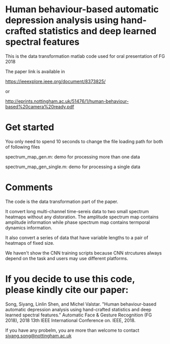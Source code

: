 # Human behaviour-based automatic depression analysis using hand-crafted statistics and deep learned spectral features

This is the data transformation matlab code used for oral presentation of FG 2018

The paper link is available in 

https://ieeexplore.ieee.org/document/8373825/ 

or 

http://eprints.nottingham.ac.uk/51476/1/human-behaviour-based%20camera%20ready.pdf

# Get started

You only need to spend 10 seconds to change the file loading path for both of following files

spectrum_map_gen.m:          demo for processing more than one data 

spectrum_map_gen_single.m:   demo for processing a single data 

# Comments

The code is the data transformation part of the paper.

It convert long multi-channel time-sereis data to two small spectrum heatmaps without any distoration. The amplitude spectrum map contains amplitude information while phase spectrum map contains termporal dynamics information.

It also convert a series of data that have variable lengths to a pair of heatmaps of fixed size.

We haven't show the CNN training scripts because CNN strcutures always depend on the task and users may use different platforms. 

# If you decide to use this code, please kindly cite our paper:

Song, Siyang, Linlin Shen, and Michel Valstar. "Human behaviour-based automatic depression analysis using hand-crafted statistics and deep learned spectral features." Automatic Face & Gesture Recognition (FG 2018), 2018 13th IEEE International Conference on. IEEE, 2018.

If you have any probelm, you are more than welcome to contact siyang.song@nottingham.ac.uk
